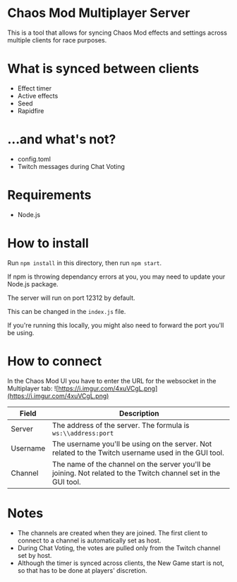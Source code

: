 # Chaos Mod Multiplayer Server
This is a tool that allows for syncing Chaos Mod effects and settings across multiple clients for race purposes.

# What is synced between clients
* Effect timer
* Active effects
* Seed
* Rapidfire

# ...and what's not?
* config.toml
* Twitch messages during Chat Voting

# Requirements
* Node.js

# How to install
Run `npm install` in this directory, then run `npm start`.

If npm is throwing dependancy errors at you, you may need to update your Node.js package.

The server will run on port 12312 by default.

This can be changed in the `index.js` file.

If you're running this locally, you might also need to forward the port you'll be using.

# How to connect
In the Chaos Mod UI you have to enter the URL for the websocket in the Multiplayer tab:
![https://i.imgur.com/4xuVCgL.png](https://i.imgur.com/4xuVCgL.png)

| Field    | Description                                                                                          |
|----------|------------------------------------------------------------------------------------------------------|
| Server   | The address of the server. The formula is `ws:\\address:port`                                        |
| Username | The username you'll be using on the server. Not related to the Twitch username used in the GUI tool.              |
| Channel  | The name of the channel on the server you'll be joining. Not related to the Twitch channel set in the GUI tool.    |


# Notes
* The channels are created when they are joined. The first client to connect to a channel is automatically set as host.
* During Chat Voting, the votes are pulled only from the Twitch channel set by host.
* Although the timer is synced across clients, the New Game start is not, so that has to be done at players' discretion.
